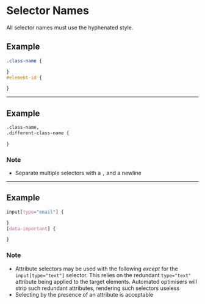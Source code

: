 # Selector Names

All selector names must use the hyphenated style.

## Example

```CSS
.class-name {

}
#element-id {

}
```

- - -

## Example

```HTML
.class-name,
.different-class-name {

}
```

### Note
 - Separate multiple selectors with a `,` and a newline

- - - 

## Example

```CSS
input[type="email"] {

}
[data-important] {

}
```

### Note
 - Attribute selectors may be used with the following *except* for the
 `input[type="text"]` selector. This relies on the redundant `type="text"`
 attribute being applied to the target elements. Automated optimisers will
 strip such redundant attributes, rendering such selectors useless
 - Selecting by the presence of an attribute is acceptable

